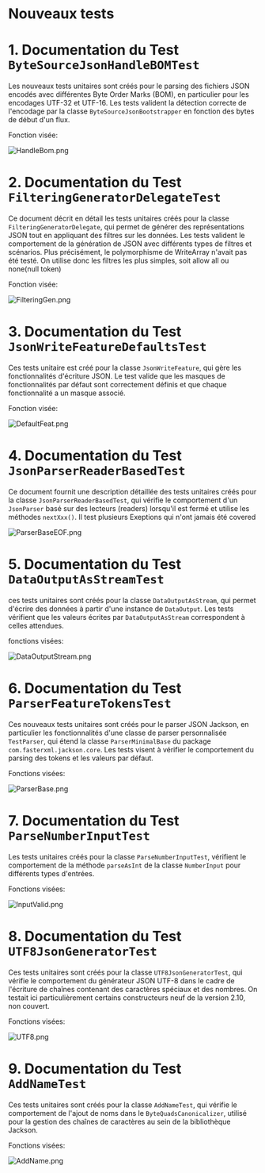 # Nouveaux tests

# 1. Documentation du Test `ByteSourceJsonHandleBOMTest`

Les nouveaux tests unitaires sont créés pour le parsing des fichiers JSON encodés avec différentes Byte Order Marks (BOM), en particulier pour les encodages UTF-32 et UTF-16. Les tests valident la détection correcte de l'encodage par la classe `ByteSourceJsonBootstrapper` en fonction des bytes de début d'un flux.

Fonction visée:

![HandleBom.png](NouvTests_Coverage%2FHandleBom.png)

# 2. Documentation du Test `FilteringGeneratorDelegateTest`

Ce document décrit en détail les tests unitaires créés pour la classe `FilteringGeneratorDelegate`, qui permet de générer des représentations JSON tout en appliquant des filtres sur les données. Les tests valident le comportement de la génération de JSON avec différents types de filtres et scénarios. Plus précisément, le polymorphisme de WriteArray n'avait pas été testé. On utilise donc les filtres les plus simples, soit allow all ou none(null token)

Fonction visée:

![FilteringGen.png](NouvTests_Coverage%2FFilteringGen.png)

# 3. Documentation du Test `JsonWriteFeatureDefaultsTest`

Ces tests unitaire est créé pour la classe `JsonWriteFeature`, qui gère les fonctionnalités d'écriture JSON. Le test valide que les masques de fonctionnalités par défaut sont correctement définis et que chaque fonctionnalité a un masque associé.

Fonction visée:

![DefaultFeat.png](NouvTests_Coverage%2FDefaultFeat.png)


# 4. Documentation du Test `JsonParserReaderBasedTest`

Ce document fournit une description détaillée des tests unitaires créés pour la classe `JsonParserReaderBasedTest`, qui vérifie le comportement d'un `JsonParser` basé sur des lecteurs (readers) lorsqu'il est fermé et utilise les méthodes `nextXxx()`. Il test plusieurs Exeptions qui n'ont jamais été covered

![ParserBaseEOF.png](NouvTests_Coverage%2FParserBaseEOF.png)

# 5. Documentation du Test `DataOutputAsStreamTest`

ces tests unitaires sont créés pour la classe `DataOutputAsStream`, qui permet d'écrire des données à partir d'une instance de `DataOutput`. Les tests vérifient que les valeurs écrites par `DataOutputAsStream` correspondent à celles attendues.

fonctions visées:

![DataOutputStream.png](NouvTests_Coverage%2FDataOutputStream.png)


# 6. Documentation du Test `ParserFeatureTokensTest`

Ces nouveaux tests unitaires sont créés pour le parser JSON Jackson, en particulier les fonctionnalités d'une classe de parser personnalisée `TestParser`, qui étend la classe `ParserMinimalBase` du package `com.fasterxml.jackson.core`. Les tests visent à vérifier le comportement du parsing des tokens et les valeurs par défaut.

Fonctions visées:

![ParserBase.png](NouvTests_Coverage%2FParserBase.png)

# 7. Documentation du Test `ParseNumberInputTest`

Les tests unitaires créés pour la classe `ParseNumberInputTest`, vérifient le comportement de la méthode `parseAsInt` de la classe `NumberInput` pour différents types d'entrées.

Fonctions visées:

![InputValid.png](NouvTests_Coverage%2FInputValid.png)

# 8. Documentation du Test `UTF8JsonGeneratorTest`

Ces tests unitaires sont créés pour la classe `UTF8JsonGeneratorTest`, qui vérifie le comportement du générateur JSON UTF-8 dans le cadre de l'écriture de chaînes contenant des caractères spéciaux et des nombres. On testait ici particulièrement certains constructeurs neuf de la version 2.10, non couvert.

Fonctions visées:

![UTF8.png](NouvTests_Coverage%2FUTF8.png)

# 9. Documentation du Test `AddNameTest`

Ces tests unitaires sont créés pour la classe `AddNameTest`, qui vérifie le comportement de l'ajout de noms dans le `ByteQuadsCanonicalizer`, utilisé pour la gestion des chaînes de caractères au sein de la bibliothèque Jackson.

Fonctions visées:

![AddName.png](NouvTests_Coverage%2FAddName.png)

